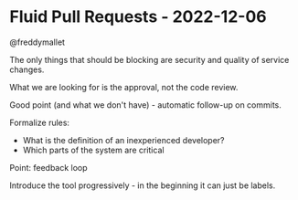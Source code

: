 # Fluid Pull Requests - 2022-12-06
@freddymallet

The only things that should be blocking are security and quality of service changes.

What we are looking for is the approval, not the code review.

Good point (and what we don't have) - automatic follow-up on commits.

Formalize rules:
 - What is the definition of an inexperienced developer?
 - Which parts of the system are critical

Point: feedback loop

Introduce the tool progressively - in the beginning it can just be labels.
